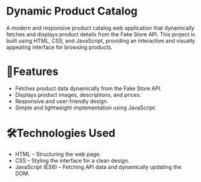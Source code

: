 # Dynamic Product Catalog

A modern and responsive product catalog web application that dynamically fetches and displays product details from the Fake Store API. This project is built using HTML, CSS, and JavaScript, providing an interactive and visually appealing interface for browsing products.

# 🚀Features
- Fetches product data dynamically from the Fake Store API.
- Displays product images, descriptions, and prices.
- Responsive and user-friendly design.
- Simple and lightweight implementation using JavaScript.

# 🛠️Technologies Used
- HTML – Structuring the web page.
- CSS – Styling the interface for a clean design.
- JavaScript (ES6) – Fetching API data and dynamically updating the DOM.
